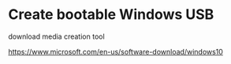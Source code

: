 # Create bootable Windows USB

download media creation tool

<https://www.microsoft.com/en-us/software-download/windows10>
